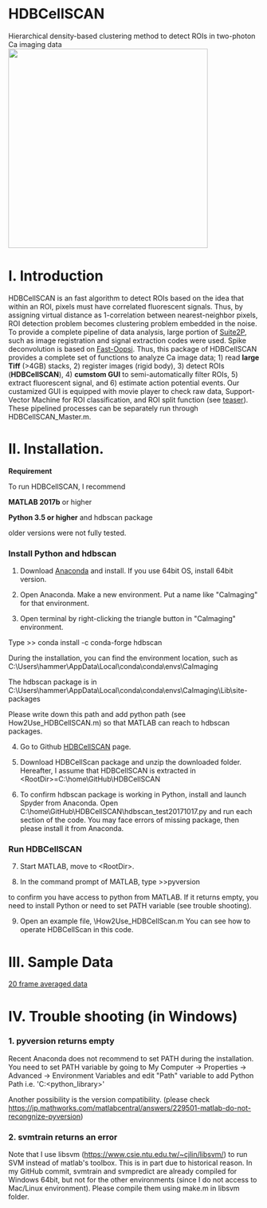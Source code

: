 # HDBCellSCAN
Hierarchical density-based clustering method to detect ROIs in two-photon Ca imaging data
[<img src="https://github.com/hamaguchikosuke/HDBCellSCAN/blob/master/CaGui/figures/HDBCellSCAN_ROIs.png" width=400px>](https://youtu.be/8SzqegNeZCc)
# I. Introduction
HDBCellSCAN is an fast algorithm to detect ROIs based on the idea that within an ROI, pixels must have correlated fluorescent signals. Thus, by assigning virtual distance as 1-correlation between nearest-neighbor pixels, ROI detection problem becomes clustering problem embedded in the noise. To provide a complete pipeline of data analysis, large portion of [Suite2P](https://github.com/cortex-lab/Suite2P), such as image registration and signal extraction codes were used. Spike deconvolution is based on [Fast-Oopsi](https://github.com/jovo/fast-oopsi). Thus, this package of HDBCellSCAN provides a complete set of functions to analyze Ca image data; 1) read **large Tiff** (>4GB) stacks, 2) register images (rigid body), 3) detect ROIs (**HDBCellSCAN**), 4) **cumstom GUI** to semi-automatically filter ROIs, 5) extract fluorescent signal, and 6) estimate action potential events. Our custamized GUI is equipped with movie player to check raw data, Support-Vector Machine for ROI classification, and ROI split function (see [teaser](https://youtu.be/8SzqegNeZCc)). These pipelined processes can be separately run through HDBCellSCAN_Master.m.

# II. Installation. 
**Requirement**

To run HDBCellSCAN, I recommend 

**MATLAB 2017b** or higher

**Python 3.5 or higher** and hdbscan package 

older versions were not fully tested. 

### Install Python and hdbscan ###

1. Download [Anaconda](https://www.anaconda.com/download/) and install. If you use 64bit OS, install 64bit version. 

2. Open Anaconda. Make a new environment. 
   Put a name like "CaImaging" for that environment.

3. Open terminal by right-clicking the triangle button in "CaImaging" environment.  
   
Type 
\>> conda install -c conda-forge hdbscan

During the installation, you can find the environment location, such as 
C:\Users\hammer\AppData\Local\conda\conda\envs\CaImaging

The hdbscan package is in 
C:\Users\hammer\AppData\Local\conda\conda\envs\CaImaging\Lib\site-packages

Please write down this path and add python path (see How2Use_HDBCellSCAN.m) so that MATLAB can reach to hdbscan packages. 

4. Go to Github [HDBCellSCAN](https://github.com/hamaguchikosuke/HDBCellSCAN) page.

5. Download HDBCellScan package and unzip the downloaded folder.
Hereafter, I assume that HDBCellSCAN is extracted in \<RootDir\>=C:\home\GitHub\HDBCellSCAN

6. To confirm hdbscan package is working in Python, install and launch Spyder from Anaconda. 
Open C:\home\GitHub\HDBCellSCAN\hdbscan_test20171017.py and run each section of the code.
You may face errors of missing package, then please install it from Anaconda.
 
### Run HDBCellSCAN ###
7. Start MATLAB, move to \<RootDir\>. 

8. In the command prompt of MATLAB, type
\>>pyversion

to confirm you have access to python from MATLAB. If it returns empty, you need to install Python or need to set PATH variable (see trouble shooting). 

9. Open an example file, <RootDir>\How2Use_HDBCellScan.m
 You can see how to operate HDBCellScan in this code.

# III. Sample Data
[20 frame averaged data](https://drive.google.com/open?id=1AZ6vBrWiMOHIOn4_DpTgvZkw6IhVUt4u)

# IV. Trouble shooting (in Windows)

### 1. pyversion returns empty 

Recent Anaconda does not recommend to set PATH during the installation. 
You need to set PATH variable by going to 
My Computer -> Properties -> Advanced -> Environment Variables and edit "Path" variable to add Python Path i.e. 'C:\<python_library>'

Another possibility is the version compatibility.
(please check https://jp.mathworks.com/matlabcentral/answers/229501-matlab-do-not-recongnize-pyversion)

### 2. svmtrain returns an error 
Note that I use libsvm (https://www.csie.ntu.edu.tw/~cjlin/libsvm/) to run SVM instead of matlab's toolbox. 
This is in part due to historical reason. In my GitHub commit, svmtrain and svmpredict are already compiled for Windows 64bit, but not for the other environments (since I do not access to Mac/Linux environment).
Please compile them using make.m in libsvm folder.


